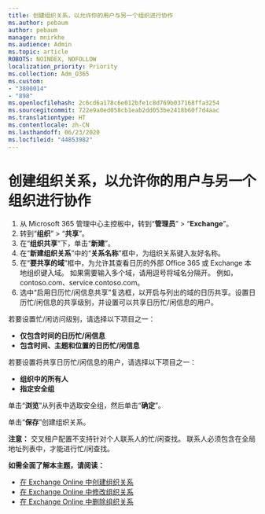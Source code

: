 ```yaml
---
title: 创建组织关系，以允许你的用户与另一个组织进行协作
ms.author: pebaum
author: pebaum
manager: mnirkhe
ms.audience: Admin
ms.topic: article
ROBOTS: NOINDEX, NOFOLLOW
localization_priority: Priority
ms.collection: Adm_O365
ms.custom:
- "3800014"
- "898"
ms.openlocfilehash: 2c6cd6a178c6e012bfe1c8d769b037168ffa3254
ms.sourcegitcommit: 722e9a0ed058cb1eab2dd053be2418b60f7d4aac
ms.translationtype: HT
ms.contentlocale: zh-CN
ms.lasthandoff: 06/23/2020
ms.locfileid: "44853982"
---
```

# <a name="create-an-organization-relationship-to-allow-your-users-to-collaborate-with-another-organization"></a>创建组织关系，以允许你的用户与另一个组织进行协作

1. 从 Microsoft 365 管理中心主控板中，转到“**管理员**” > “**Exchange**”。
2. 转到“**组织**” > “**共享**”。
3. 在“**组织共享**”下，单击“**新建**”。
4. 在“**新建组织关系**”中的“**关系名称**”框中，为组织关系键入友好名称。
5. 在“**要共享的域**”框中，为允许其查看日历的外部 Office 365 或 Exchange 本地组织键入域。 如果需要输入多个域，请用逗号将域名分隔开。 例如，contoso.com、service.contoso.com。
6. 选中“启用日历忙/闲信息共享”复选框，以开启与列出的域的日历共享。设置日历忙/闲信息的共享级别，并设置可以共享日历忙/闲信息的用户。  

若要设置忙/闲访问级别，请选择以下项目之一：

- **仅包含时间的日历忙/闲信息**
- **包含时间、主题和位置的日历忙/闲信息**  

 若要设置将共享日历忙/闲信息的用户，请选择以下项目之一：

- **组织中的所有人**
- **指定安全组**  

单击“**浏览**”从列表中选取安全组，然后单击“**确定**”。

单击“**保存**”创建组织关系。  

**注意：** 交叉租户配置不支持针对个人联系人的忙/闲查找。 联系人必须包含在全局地址列表中，才能进行忙/闲查找。

**如需全面了解本主题，请阅读：**

- [在 Exchange Online 中创建组织关系](https://docs.microsoft.com/exchange/sharing/organization-relationships/create-an-organization-relationship)
- [在 Exchange Online 中修改组织关系](https://docs.microsoft.com/exchange/sharing/organization-relationships/modify-an-organization-relationship)
- [在 Exchange Online 中删除组织关系](https://docs.microsoft.com/exchange/sharing/organization-relationships/remove-an-organization-relationship)
